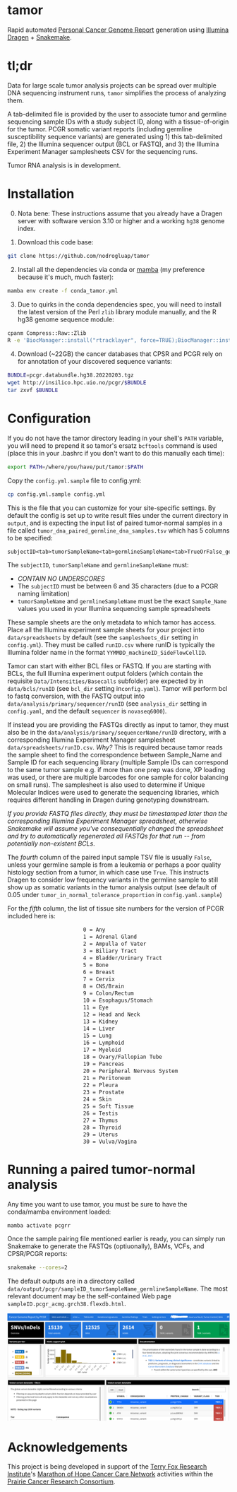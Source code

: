 # tamor

Rapid automated [Personal Cancer Genome Report](https://sigven.github.io/pcgr/) generation using [Illumina Dragen](https://www.illumina.com/products/by-type/informatics-products/dragen-secondary-analysis.html) + [Snakemake](https://snakemake.github.io/).

# tl;dr

Data for large scale tumor analysis projects can be spread over multiple DNA sequencing instrument runs, ``tamor`` simplifies the process of analyzing them.

A tab-delimited file is provided by the user to associate tumor and germline sequencing sample IDs with a study subject ID, along with a tissue-of-origin for the tumor. PCGR somatic variant reports (including germline susceptibility sequence variants) are generated using 1) this tab-delimited file, 2) the Illumina sequencer output (BCL or FASTQ), and 3) the Illumina Experiment Manager samplesheets CSV for the sequencing runs.

Tumor RNA analysis is in development.

# Installation

0. Nota bene: These instructions assume that you already have a Dragen server with software version 3.10 or higher and a working ``hg38`` genome index.

1. Download this code base:

```bash
git clone https://github.com/nodrogluap/tamor
```

2. Install all the dependencies via conda or [mamba](https://mamba.readthedocs.io/en/latest/installation.html) (my preference because it's much, much faster):

```bash
mamba env create -f conda_tamor.yml
```

3. Due to quirks in the conda dependencies spec, you will need to install the latest version of the Perl ``zlib`` library module manually, and the R hg38 genome sequence module:

```bash
cpanm Compress::Raw::Zlib
R -e 'BiocManager::install("rtracklayer", force=TRUE);BiocManager::install("BSgenome.Hsapiens.UCSC.hg38")'
```

4. Download (~22GB) the cancer databases that CPSR and PCGR rely on for annotation of your discovered sequence variants:

```bash
BUNDLE=pcgr.databundle.hg38.20220203.tgz
wget http://insilico.hpc.uio.no/pcgr/$BUNDLE
tar zxvf $BUNDLE
```

# Configuration

If you do not have the tamor directory leading in your shell's ``PATH`` variable, you will need to prepend it so tamor's ersatz ``bcftools`` command is used (place this in your .bashrc if you don't want to do this manually each time):

```bash
export PATH=/where/you/have/put/tamor:$PATH
```

Copy the ``config.yml.sample`` file to config.yml:

```bash
cp config.yml.sample config.yml
```

This is the file that you can customize for your site-specific settings. By default the config is set up to write result files under the current directory in ``output``, and is expecting the input list of paired tumor-normal samples in a file called ``tumor_dna_paired_germline_dna_samples.tsv`` which has 5 columns to be specified:

```
subjectID<tab>tumorSampleName<tab>germlineSampleName<tab>TrueOrFalse_germline_contains_some_tumor<tab>PCGRTissueSiteNumber
```

The ``subjectID``, ``tumorSampleName`` and ``germlineSampleName`` must:

- *CONTAIN NO UNDERSCORES*
- The ``subjectID`` must be between 6 and 35 characters (due to a PCGR naming limitation)
- ``tumorSampleName`` and ``germlineSampleName`` must be the exact ``Sample_Name`` values you used in your Illumina sequencing sample spreadsheets

These sample sheets are the only metadata to which tamor has access. Place all the Illumina experiment sample sheets for your project into ``data/spreadsheets`` by default (see the ``samplesheets_dir`` setting in ``config.yml``). They must be called ``runID.csv`` where runID is typically the Illumina folder name in the format ``YYMMDD_machineID_SideFlowCellID``.

Tamor can start with either BCL files or FASTQ. If you are starting with BCLs, the full Illumina experiment output folders (which contain the requisite ``Data/Intensities/Basecalls`` subfolder) are expected by in ``data/bcls/runID`` (see ``bcl_dir`` setting in``config.yaml``). Tamor will perform bcl to fastq conversion, with the FASTQ output into ``data/analysis/primary/sequencer/runID`` (see ``analysis_dir`` setting in ``config.yaml``, and the default ``sequencer`` is ``novaseq6000``). 

If instead you are providing the FASTQs directly as input to tamor, they must also be in the ``data/analysis/primary/sequencerName/runID`` directory, with a corresponding Illumina Experiment Manager samplesheet ``data/spreadsheets/runID.csv``. *Why?* This is required because tamor reads the sample sheet to find the correspondence between Sample_Name and Sample ID for each sequencing library (multiple Sample IDs can correspond to the same tumor sample e.g. if more than one prep was done, XP loading was used, or there are multiple barcodes for one sample for color balancing on small runs). The samplesheet is also used to determine if Unique Molecular Indices were used to generate the sequencing libraries, which requires different handling in Dragen during genotyping downstream.

*If you provide FASTQ files directly, they must be timestamped later than the corresponding Illumina Experiment Manager spreadsheet, otherwise Snakemake will assume you've consequentially changed the spreadsheet and try to automatically regenerated all FASTQs for that run -- from potentially non-existent BCLs*.

The *fourth* column of the paired input sample TSV file is usually ``False``, unless your germline sample is from a leukemia or perhaps a poor quality histology section from a tumor, in which case use ``True``. This instructs Dragen to consider low frequency variants in the germline sample to still show up as somatic variants in the tumor analysis output (see default of 0.05 under ``tumor_in_normal_tolerance_proportion`` in ``config.yaml.sample``)

For the *fifth* column, the list of tissue site numbers for the version of PCGR included here is:

```
                        0 = Any
                        1 = Adrenal Gland
                        2 = Ampulla of Vater
                        3 = Biliary Tract
                        4 = Bladder/Urinary Tract
                        5 = Bone
                        6 = Breast
                        7 = Cervix
                        8 = CNS/Brain
                        9 = Colon/Rectum
                        10 = Esophagus/Stomach
                        11 = Eye
                        12 = Head and Neck
                        13 = Kidney
                        14 = Liver
                        15 = Lung
                        16 = Lymphoid
                        17 = Myeloid
                        18 = Ovary/Fallopian Tube
                        19 = Pancreas
                        20 = Peripheral Nervous System
                        21 = Peritoneum
                        22 = Pleura
                        23 = Prostate
                        24 = Skin
                        25 = Soft Tissue
                        26 = Testis
                        27 = Thymus
                        28 = Thyroid
                        29 = Uterus
                        30 = Vulva/Vagina
```

# Running a paired tumor-normal analysis

Any time you want to use tamor, you must be sure to have the conda/mamba environment loaded:

```bash
mamba activate pcgrr
```

Once the sample pairing file mentioned earlier is ready, you can simply run Snakemake to generate the FASTQs (optiuonally), BAMs, VCFs, and CPSR/PCGR reports:
  
```bash
snakemake --cores=2
```
The default outputs are in a directory called ``data/output/pcgr/sampleID_tumorSampleName_germlineSampleName``. The most relevant document may be the self-contained Web page ``sampleID.pcgr_acmg.grch38.flexdb.html``.

![Screenshot of a sample Personal Cancer Genome Report, FlexDB version](docs/pcgr_screenshot.png)

# Acknowledgements

This project is being developed in support of the [Terry Fox Research Institute](https://www.tfri.ca/)'s [Marathon of Hope Cancer Care Network](https://www.marathonofhopecancercentres.ca/) activities within the [Prairie Cancer Research Consortium](https://www.marathonofhopecancercentres.ca/our-network/consortium/prairies-cancer-research-consortium).
